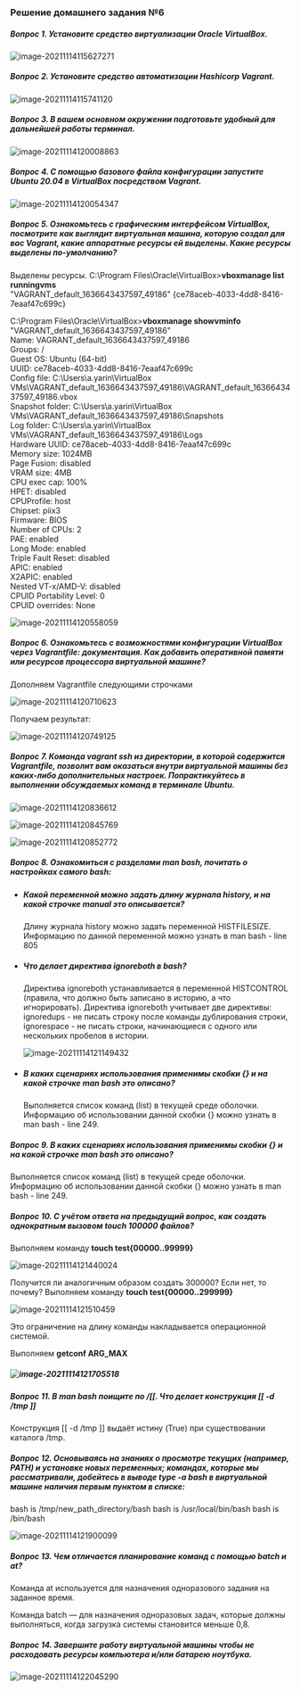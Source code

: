 ### Решение домашнего задания №6

##### Вопрос 1. Установите средство виртуализации Oracle VirtualBox.

![image-20211114115627271](image-20211114115627271.png)

##### Вопрос 2. Установите средство автоматизации Hashicorp Vagrant.

![image-20211114115741120](image-20211114115741120.png)

##### Вопрос 3. В вашем основном окружении подготовьте удобный для дальнейшей работы терминал. 

![image-20211114120008863](image-20211114120008863.png)

##### Вопрос 4. С помощью базового файла конфигурации запустите Ubuntu 20.04 в VirtualBox посредством Vagrant.

![image-20211114120054347](image-20211114120054347.png)

##### Вопрос 5. Ознакомьтесь с графическим интерфейсом VirtualBox, посмотрите как выглядит виртуальная машина, которую создал для вас Vagrant, какие аппаратные ресурсы ей выделены. Какие ресурсы выделены по-умолчанию? 

Выделены ресурсы.
C:\Program Files\Oracle\VirtualBox>**vboxmanage list runningvms**  
"VAGRANT_default_1636643437597_49186" {ce78aceb-4033-4dd8-8416-7eaaf47c699c}

C:\Program Files\Oracle\VirtualBox>**vboxmanage showvminfo** "VAGRANT_default_1636643437597_49186"  
Name: VAGRANT_default_1636643437597_49186  
Groups: /  
Guest OS: Ubuntu (64-bit)  
UUID: ce78aceb-4033-4dd8-8416-7eaaf47c699c  
Config file:                 C:\Users\a.yarin\VirtualBox VMs\VAGRANT_default_1636643437597_49186\VAGRANT_default_1636643437597_49186.vbox  
Snapshot folder:             C:\Users\a.yarin\VirtualBox VMs\VAGRANT_default_1636643437597_49186\Snapshots  
Log folder:                  C:\Users\a.yarin\VirtualBox VMs\VAGRANT_default_1636643437597_49186\Logs  
Hardware UUID:               ce78aceb-4033-4dd8-8416-7eaaf47c699c  
Memory size:                 1024MB  
Page Fusion:                 disabled  
VRAM size:                   4MB  
CPU exec cap:                100%  
HPET:                        disabled  
CPUProfile:                  host  
Chipset:                     piix3  
Firmware:                    BIOS  
Number of CPUs:              2  
PAE:                         enabled  
Long Mode:                   enabled  
Triple Fault Reset:          disabled  
APIC:                        enabled  
X2APIC:                      enabled  
Nested VT-x/AMD-V:           disabled  
CPUID Portability Level:     0  
CPUID overrides:             None  

![image-20211114120558059](image-20211114120558059.png)



##### Вопрос 6. Ознакомьтесь с возможностями конфигурации VirtualBox через Vagrantfile: документация. Как добавить оперативной памяти или ресурсов процессора виртуальной машине?

Дополняем Vagrantfile следующими строчками

![image-20211114120710623](image-20211114120710623.png)

Получаем результат:

![image-20211114120749125](image-20211114120749125.png)



##### Вопрос 7. Команда vagrant ssh из директории, в которой содержится Vagrantfile, позволит вам оказаться внутри виртуальной машины без каких-либо дополнительных настроек. Попрактикуйтесь в выполнении обсуждаемых команд в терминале Ubuntu.

![image-20211114120836612](image-20211114120836612.png)

![image-20211114120845769](image-20211114120845769.png)

![image-20211114120852772](image-20211114120852772.png)



##### Вопрос 8. Ознакомиться с разделами man bash, почитать о настройках самого bash:

- ##### Какой переменной можно задать длину журнала history, и на какой строчке manual это описывается?

  Длину журнала history можно задать переменной HISTFILESIZE.
  Информацию по данной переменной можно узнать в man bash - line 805

- ##### Что делает директива ignoreboth в bash?

  Директива ignoreboth устанавливается в переменной HISTCONTROL (правила, что должно быть записано в историю, а что игнорировать). Директива ignoreboth учитывает две директивы: ignoredups - не писать строку после команды дублирования строки, ignorespace - не писать строки, начинающиеся с одного или нескольких пробелов в истории.  

  ![image-20211114121149432](image-20211114121149432.png)

- ##### В каких сценариях использования применимы скобки {} и на какой строчке man bash это описано?

  Выполняется список команд (list) в текущей среде оболочки.
  Информацию об использовании  данной скобки {} можно узнать в man bash - line 249.

##### Вопрос 9. В каких сценариях использования применимы скобки {} и на какой строчке man bash это описано?

Выполняется список команд (list) в текущей среде оболочки.
Информацию об использовании  данной скобки {} можно узнать в man bash - line 249.

##### Вопрос 10. С учётом ответа на предыдущий вопрос, как создать однократным вызовом touch 100000 файлов? 

Выполняем команду **touch test{00000..99999}**

![image-20211114121440024](image-20211114121440024.png)

Получится ли аналогичным образом создать 300000? Если нет, то почему?
Выполняем команду **touch test{00000..299999}**

![image-20211114121510459](image-20211114121510459.png)

Это ограничение на длину команды накладывается операционной системой. 

Выполняем **getconf ARG_MAX**

##### ![image-20211114121705518](image-20211114121705518.png)

##### Вопрос 11. В man bash поищите по /\[\[. Что делает конструкция [[ -d /tmp ]]

Конструкция [[ -d /tmp ]] выдаёт истину (True) при существовании каталога /tmp.

##### Вопрос 12. Основываясь на знаниях о просмотре текущих (например, PATH) и установке новых переменных; командах, которые мы рассматривали, добейтесь в выводе type -a bash в виртуальной машине наличия первым пунктом в списке:

bash is /tmp/new_path_directory/bash
bash is /usr/local/bin/bash
bash is /bin/bash

![image-20211114121900099](image-20211114121900099.png)

##### Вопрос 13. Чем отличается планирование команд с помощью batch и at?

Команда at используется для назначения одноразового задания на заданное время.

Команда batch — для назначения одноразовых задач, которые должны выполняться, когда загрузка системы становится меньше 0,8.

##### Вопрос 14. Завершите работу виртуальной машины чтобы не расходовать ресурсы компьютера и/или батарею ноутбука.

![image-20211114122045290](image-20211114122045290.png)